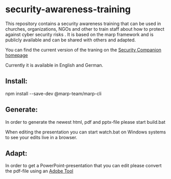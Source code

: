 # security-awareness-training

This repository contains a security awareness training that can be used in churches, organizations, NGOs and other to train staff about how to protect against cyber security risks .
It is based on the marp framework and is publicly available and can be shared with others and adapted.

You can find the current version of the traning on the [Security Companion homepage](https://security-companion.net/awareness-traning/)

Currently it is available in English and German.

## Install:

npm install --save-dev @marp-team/marp-cli

## Generate:

In order to generate the newest html, pdf and pptx-file please start build.bat

When editing the presentation you can start watch.bat on Windows systems to see your edits live in a browser.

## Adapt:

In order to get a PowerPoint-presentation that you can edit please convert the pdf-file using an [Adobe Tool](https://www.adobe.com/acrobat/online/pdf-to-ppt.html)